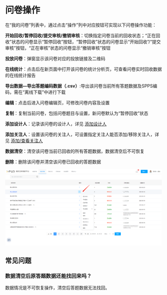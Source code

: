 # 问卷操作

在“我的问卷”列表中，通过点击“操作”列中对应按钮可实现以下问卷操作功能：

**开始回收/暂停回收/提交审核/撤销审核**：切换指定问卷当前的回收状态；“正在回收”状态的问卷显示“暂停回收”按钮，“暂停回收”状态的问卷显示“开始回收”/“提交审核”按钮，“正在审核”状态的问卷显示“撤销审核”按钮

**投放问卷**：弹窗显示该问卷对应的投放链接及二维码

**在线统计**：点击后在新页面中打开该问卷的统计分析页，可查看问卷实时回收数据的在线统计报告

**导出数据—导出答题编码数据（.csv）**:导出该问卷当前所有答题数据及SPPS编码，需在“离线下载”中进行下载

**编辑**：点击后进入问卷编辑页，可修改问卷内容及设置

**复制**：复制当前问卷，包括问卷题目与设置，新问卷默认为“暂停回收”状态

**添加设计人**：记录该问卷的设计人，详见 [添加设计人]()

**添加关注人**：设置该问卷的关注人，可设置指定关注人能否添加/移除关注人，详见 [添加/查看关注人]()

**数据清空**：清空该问卷当前已回收的所有答题数据，数据清空后不可恢复

**删除**：删除该问卷并清空该问卷已回收的答题数据

![&#x6211;&#x7684;&#x95EE;&#x5377;-&#x95EE;&#x5377;&#x64CD;&#x4F5C;](../../.gitbook/assets/image%20%28515%29.png)

## 常见问题

### 数据清空后原答题数据还能找回来吗？

数据情况是不可恢复操作，清空后答题数据无法找回。

